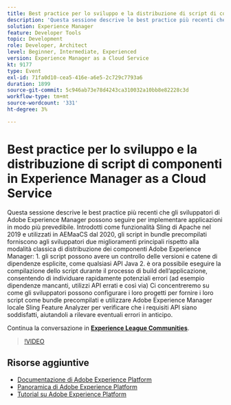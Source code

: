 ```yaml
---
title: Best practice per lo sviluppo e la distribuzione di script di componenti in Experience Manager as a Cloud Service
description: 'Questa sessione descrive le best practice più recenti che gli sviluppatori di Adobe Experience Manager possono seguire per implementare applicazioni in modo più prevedibile. Introdotti come funzionalità Sling di Apache nel 2019 e utilizzati in AEMaaCS dal 2020, gli script in bundle precompilati forniscono agli sviluppatori due miglioramenti principali rispetto alla modalità classica di distribuzione dei componenti Adobe Experience Manager: 1. gli script possono avere un controllo delle versioni e catene di dipendenze esplicite, come qualsiasi API Java 2. è ora possibile eseguire la compilazione dello script durante il processo di build dell’applicazione, consentendo di individuare rapidamente potenziali errori (ad esempio dipendenze mancanti, utilizzi API errati e così via) Ci concentreremo su come gli sviluppatori possono configurare i loro progetti per fornire i loro script come bundle precompilati e utilizzare Adobe Experience Manager locale Sling Feature Analyzer per verificare che i requisiti API siano soddisfatti, aiutandoli a rilevare eventuali errori in anticipo.'
solution: Experience Manager
feature: Developer Tools
topic: Development
role: Developer, Architect
level: Beginner, Intermediate, Experienced
version: Experience Manager as a Cloud Service
kt: 9177
type: Event
exl-id: 71fa0d10-cea5-416e-a6e5-2c729c7793a6
duration: 1899
source-git-commit: 5c946ab73e78d4243ca310032a10bb8e82228c3d
workflow-type: tm+mt
source-wordcount: '331'
ht-degree: 3%

---
```


# Best practice per lo sviluppo e la distribuzione di script di componenti in Experience Manager as a Cloud Service

Questa sessione descrive le best practice più recenti che gli sviluppatori di Adobe Experience Manager possono seguire per implementare applicazioni in modo più prevedibile. Introdotti come funzionalità Sling di Apache nel 2019 e utilizzati in AEMaaCS dal 2020, gli script in bundle precompilati forniscono agli sviluppatori due miglioramenti principali rispetto alla modalità classica di distribuzione dei componenti Adobe Experience Manager: 1. gli script possono avere un controllo delle versioni e catene di dipendenze esplicite, come qualsiasi API Java 2. è ora possibile eseguire la compilazione dello script durante il processo di build dell’applicazione, consentendo di individuare rapidamente potenziali errori (ad esempio dipendenze mancanti, utilizzi API errati e così via) Ci concentreremo su come gli sviluppatori possono configurare i loro progetti per fornire i loro script come bundle precompilati e utilizzare Adobe Experience Manager locale Sling Feature Analyzer per verificare che i requisiti API siano soddisfatti, aiutandoli a rilevare eventuali errori in anticipo.

Continua la conversazione in **[Experience League Communities](https://adobe.ly/3zJrS0f)**.

>[!VIDEO](https://video.tv.adobe.com/v/337851/?quality=12&learn=on&hidetitle=true)

## Risorse aggiuntive

- [Documentazione di Adobe Experience Platform](https://experienceleague.adobe.com/docs/experience-platform.html?lang=it)
- [Panoramica di Adobe Experience Platform](https://experienceleague.adobe.com/docs/experience-platform/landing/home.html?lang=it)
- [Tutorial su Adobe Experience Platform](https://experienceleague.adobe.com/docs/platform-learn/tutorials/overview.html?lang=it)
